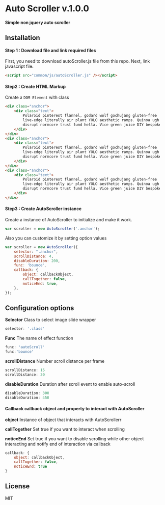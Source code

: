# Auto Scroller v.1.0.0
#### Simple non jquery auto scroller


## Installation
#### Step 1 : Download file and link required files
First, you need to download autoScroller.js file from this repo.
Next, link javascript file.
```HTML
<script src="common/js/autoScroller.js" /></script>
```
#### Step2 : Create HTML Markup
Create a `DOM Element` with class
```HTML
<div class="anchor">
    <div class="text">
        Polaroid pinterest flannel, godard wolf gochujang gluten-free 
        live-edge literally air plant YOLO aesthetic ramps. Quinoa ugh 
        disrupt normcore trust fund hella. Vice green juice DIY bespoke.
    </div>
</div>
<div class="anchor">
    <div class="text">
        Polaroid pinterest flannel, godard wolf gochujang gluten-free 
        live-edge literally air plant YOLO aesthetic ramps. Quinoa ugh 
        disrupt normcore trust fund hella. Vice green juice DIY bespoke.
    </div>
</div>
<div class="anchor">
    <div class="text">
        Polaroid pinterest flannel, godard wolf gochujang gluten-free 
        live-edge literally air plant YOLO aesthetic ramps. Quinoa ugh 
        disrupt normcore trust fund hella. Vice green juice DIY bespoke.
    </div>
</div>
```
#### Step3 : Create AutoScroller instance
Create a instance of AutoScroller to initialize and make it work.
```js
var scroller = new AutoScroller('.anchor');
```
Also you can customize it by setting option values
```js
var scroller = new AutoScroller({
    selector: ".anchor",
    scrollDistance: 4,
    disableDuration: 200,
    func: 'bounce',
    callback: {
        object: callbackObject,
        callTogether: false,
        noticeEnd: true,
    },
});
```

## Configuration options
**Selector**  Class to select image slide wrapper
```js
selector: '.class'
```

**Func** The name of effect function
```js
func: 'autoScroll'
func:'bounce'
```

**scrollDistance** Number scroll distance per frame
```js
scrollDistance: 15
scrollDistance: 30
```

**disableDuration** Duration after scroll event to enable auto-scroll
```js
disableDuration: 300
disableDuration: 450
```

#### **Callback** callback object and property to interact with AutoScroller
**object** Instance of object that interacts with AutoScrollerr

**callTogether** Set true if you want to interact when scrolling

**noticeEnd** Set true if you want to disable scrolling while other object interacting and notify end of interaction via callback
```js
callback: {
    object: callbackObject,
    callTogether: false,
    noticeEnd: true
}
```

## License
MIT
